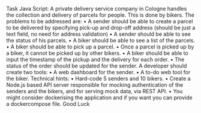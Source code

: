 Task Java Script: A private delivery service company in Cologne handles the collection 
and delivery of parcels for people.
This is done by bikers. 
The problems to be addressed are:
• A sender should be able to create a parcel to be delivered by specifying pick-up and drop-off 
address (should be just a text field, no need for address validation)
• A sender should be able to see the status of his parcels.
• A biker should be able to see a list of the parcels.
• A biker should be able to pick up a parcel.
• Once a parcel is picked up by a biker, it cannot be picked up by other bikers.
• A biker should be able to input the timestamp of the pickup and the delivery for each order.
• The status of the order should be updated for the sender. 
A developer should create two tools:
• A web dashboard for the sender.
• A to-do web tool for the biker. 
Technical hints:
• Hard-code 5 senders and 10 bikers.
• Create a Node.js based API server responsible for mocking authentication of the senders and 
the bikers, and for serving mock data, via REST API.
• You might consider dockerising the application and if you want you can provide a dockercompose file.
Good Luck